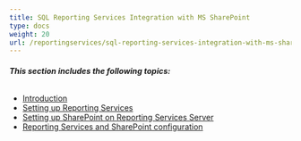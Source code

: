 ```yaml
---
title: SQL Reporting Services Integration with MS SharePoint
type: docs
weight: 20
url: /reportingservices/sql-reporting-services-integration-with-ms-sharepoint/
---
```


###### **This section includes the following topics:**
- [Introduction](/pdf/reportingservices/introduction-html/)
- [Setting up Reporting Services](/pdf/reportingservices/setting-up-reporting-services-html/)
- [Setting up SharePoint on Reporting Services Server](/pdf/reportingservices/setting-up-sharepoint-on-reporting-services-server-html/)
- [Reporting Services and SharePoint configuration](/pdf/reportingservices/reporting-services-and-sharepoint-configuration-html/)
